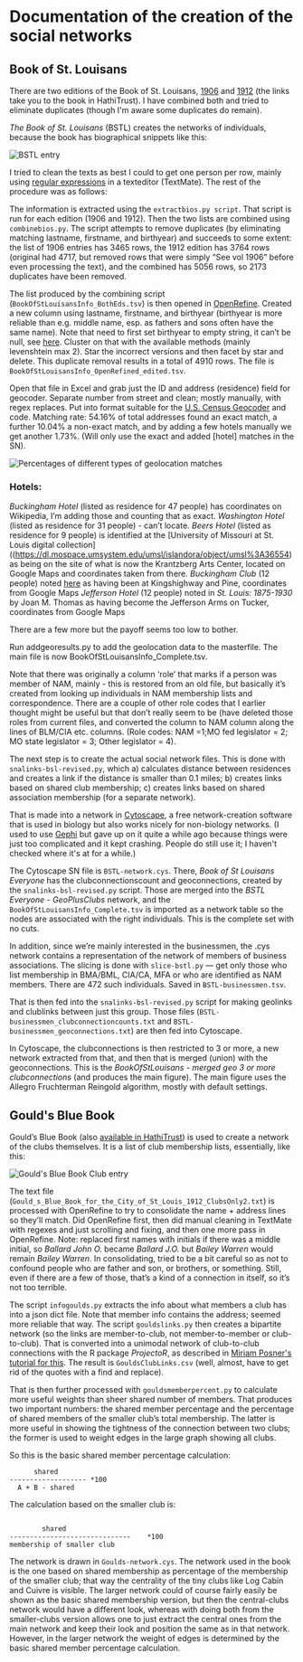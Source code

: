 # Documentation of the creation of the social networks

## Book of St. Louisans

There are two editions of the Book of St. Louisans, [1906](https://hdl.handle.net/2027/loc.ark:/13960/t6rx9kb8c) and [1912](https://hdl.handle.net/2027/yale.39002028025832) (the links take you to the book in HathiTrust). I have combined both and tried to eliminate duplicates (though I'm aware some duplicates do remain).


*The Book of St. Louisans* (BSTL) creates the networks of individuals, because the book has biographical snippets like this:

![BSTL entry](https://github.com/vhulden/governmentbythebosses/blob/main/socialnetwork/images/bstl-entry.png)

I tried to clean the texts as best I could to get one person per row, mainly using [regular expressions](https://en.wikipedia.org/wiki/Regular_expression) in a texteditor (TextMate). The rest of the procedure was as follows:

The information is extracted using the `extractbios.py script`. That script is run for each edition (1906 and 1912). Then the two lists are combined using `combinebios.py`. The script attempts to remove duplicates (by eliminating matching lastname, firstname, and birthyear) and succeeds to some extent: the list of 1906 entries has 3465 rows, the 1912 edition has 3764 rows (original had 4717, but removed rows that were simply “See vol 1906” before even processing the text), and the combined has 5056 rows, so 2173 duplicates have been removed.

The list produced by the combining script (`BookOfStLouisansInfo_BothEds.tsv`) is then opened in [OpenRefine](https://openrefine.org/). Created a new column using lastname, firstname, and birthyear (birthyear is more reliable than e.g. middle name, esp. as fathers and sons often have the same name). Note that need to first set birthyear to empty string, it can’t be null, see [here](https://guides.library.illinois.edu/openrefine/combining). Cluster on that with the available methods (mainly levenshtein max 2). Star the incorrect versions and then facet by star and delete. This duplicate removal results in a total of 4910 rows. The file is `BookOfStLouisansInfo_OpenRefined_edited.tsv`.

Open that file in Excel and grab just the ID and address (residence) field for geocoder. Separate number from street and clean; mostly manually, with regex replaces. Put into format suitable for the [U.S. Census Geocoder](https://geocoding.geo.census.gov/geocoder/) and code. Matching rate: 54.16% of total addresses found an exact match, a further 10.04% a non-exact match, and by adding a few hotels manually we get another 1.73%. (Will only use the exact and added [hotel] matches in the SN).

![Percentages of different types of geolocation matches](https://github.com/vhulden/governmentbythebosses/blob/main/socialnetwork/images/geomatches.png)


### Hotels:

*Buckingham Hotel* (listed as residence for 47 people) has coordinates on Wikipedia, I’m adding those and counting that as exact.
*Washington Hotel* (listed as residence for 31 people) - can’t locate.
*Beers Hotel* (listed as residence for 9 people) is identified at the [University of Missouri at St. Louis digital collection]((https://dl.mospace.umsystem.edu/umsl/islandora/object/umsl%3A36554) as being on the site of what is now the Krantzberg Arts Center, located on Google Maps and coordinates taken from there.
*Buckingham Club* (12 people) noted [here](https://atthefair.homestead.com/Misc/Accom.html) as having been at Kingshighway and Pine, coordinates from Google Maps
*Jefferson Hotel* (12 people) noted in *St. Louis: 1875-1930* by Joan M. Thomas as having become the Jefferson Arms on Tucker, coordinates from Google Maps

There are a few more but the payoff seems too low to bother.

Run addgeoresults.py to add the geolocation data to the masterfile. The main file is now BookOfStLouisansInfo_Complete.tsv.

Note that there was originally a column ‘role’ that marks if a person was member of NAM, mainly - this is restored from an old file, but basically it’s created from looking up individuals in NAM membership lists and correspondence. There are a couple of other role codes that I earlier thought might be useful but that don’t really seem to be (have deleted those roles from current files, and converted the column to NAM column along the lines of BLM/CIA etc. columns. (Role codes: NAM =1;MO  fed legislator = 2; MO state legislator = 3; Other legislator = 4).

The next step is to create the actual social network files. This is done with `snalinks-bsl-revised.py`, which a) calculates distance between residences and creates a link if the distance is smaller than 0.1 miles; b) creates links based on shared club membership; c) creates links based on shared association membership (for a separate network).

That is made into a network in [Cytoscape](https://cytoscape.org/), a free network-creation software that is used in biology but also works nicely for non-biology networks. (I used to use [Gephi](https://gephi.org/) but gave up on it quite a while ago because things were just too complicated and it kept crashing. People do still use it; I haven't checked where it's at for a while.)

The Cytoscape SN file is `BSTL-network.cys`. There, *Book of St Louisans Everyone* has the clubconnectionscount and geoconnections, created by the `snalinks-bsl-revised.py` script. Those are merged into the *BSTL Everyone - GeoPlusClubs* network, and the `BookOfStLouisansInfo_Complete.tsv` is imported as a network table so the nodes are associated with the right individuals. This is the complete set with no cuts.  

In addition, since we’re mainly interested in the businessmen, the .cys network contains a representation of the network of members of business associations. The slicing is done with `slice-bstl.py` — get only those who list membership in BMA/BML, CIA/CA, MFA or who are identified as NAM members. There are 472 such individuals. Saved in `BSTL-businessmen.tsv`.

That is then fed into the `snalinks-bsl-revised.py` script for making geolinks and clublinks between just this group. Those files (`BSTL-businessmen_clubconnectioncounts.txt` and `BSTL-businessmen_geoconnections.txt`) are then fed into Cytoscape. 

In Cytoscape, the clubconnections is then restricted to 3 or more, a new network extracted from that, and then that is merged (union) with the geoconnections. This is the *BookOfStLouisans - merged geo 3 or more clubconnections* (and produces the main figure). The main figure uses the Allegro Fruchterman Reingold algorithm, mostly with default settings. 

## Gould's Blue Book

Gould’s Blue Book (also [available in HathiTrust](https://hdl.handle.net/2027/mdp.39015073276126)) is used to create a network of the clubs themselves. It is a list of club membership lists, essentially, like this:

![Gould's Blue Book Club entry](https://github.com/vhulden/governmentbythebosses/blob/main/socialnetwork/images/goulds.png)

The text file (`Gould_s_Blue_Book_for_the_City_of_St_Louis_1912_ClubsOnly2.txt`) is processed with OpenRefine to try to consolidate the name + address lines so they’ll match. Did OpenRefine first, then did manual cleaning in TextMate with regexes and just scrolling and fixing, and then one more pass in OpenRefine. Note: replaced first names with initials if there was a middle initial, so *Ballard John O.* became *Ballard J.O.* but *Bailey Warren* would remain *Bailey Warren*.  In consolidating, tried to be a bit careful so as not to confound people who are father and son, or brothers, or something. Still, even if there are a few of those, that’s a kind of a connection in itself, so it’s not too terrible.

The script `infogoulds.py` extracts the info about what members a club has into a json dict file. Note that member info contains the address; seemed more reliable that way. The script `gouldslinks.py` then creates a bipartite network (so the links are member-to-club, not member-to-member or club-to-club). That is converted into a unimodal network of club-to-club connections with the R package *ProjectoR*, as described in [Miriam Posner's tutorial for this](https://github.com/miriamposner/cytoscape_tutorials/blob/master/get-a-unimodal-network.md). The result is `GouldsClubLinks.csv` (well, almost, have to get rid of the quotes with a find and replace).

That is then further processed with `gouldsmemberpercent.py` to calculate more useful weights than sheer shared number of members. That produces two important numbers: the shared member percentage and the percentage of shared members of the smaller club’s total membership.  The latter is more useful in showing the tightness of the connection between two clubs; the former is used to weight edges in the large graph showing all clubs.

So this is the basic shared member percentage calculation:

````
      shared
------------------- *100 
  A + B - shared
  ````

The calculation based on the smaller club is:

````

        shared
------------------------------    *100
membership of smaller club

````

The network is drawn in `Goulds-network.cys`. The network used in the book is the one based on shared membership as percentage of the membership of the smaller club; that way the centrality of the tiny clubs like Log Cabin and Cuivre is visible. The larger network could of course fairly easily be shown as the basic shared membership version, but then the central-clubs network would have a different look, whereas with doing both from the smaller-clubs version allows one to just extract the central ones from the main network and keep their look and position the same as in that network. However, in the larger network the weight of edges is determined by the basic shared member percentage calculation.

